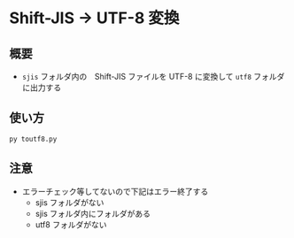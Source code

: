 # Shift-JIS -> UTF-8 変換

## 概要

- `sjis` フォルダ内の　Shift-JIS ファイルを UTF-8 に変換して `utf8` フォルダに出力する

## 使い方
```
py toutf8.py
```

## 注意

- エラーチェック等してないので下記はエラー終了する
  - sjis フォルダがない
  - sjis フォルダ内にフォルダがある
  - utf8 フォルダがない
